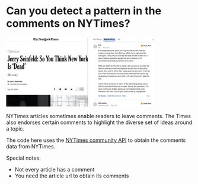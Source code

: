 # Can you detect a pattern in the comments on NYTimes?

<img src="example_comments.png" alt="Example Comment from NYTimes" width='400'>

NYTimes articles sometimes enable readers to leave comments. The Times also
endorses certain comments to highlight the diverse set of ideas around a
topic.

The code here uses the [NYTimes community API](https://developer.nytimes.com/docs/community-api-product/1/overview)
to obtain the comments data from NYTimes.

Special notes:
- Not every article has a comment
- You need the article url to obtain its comments
